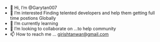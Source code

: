 - 👋 Hi, I’m @Garytan007
- 👀 I’m interested Finding telented developers and help them getting full time postions Globally
- 🌱 I’m currently learning  
- 💞️ I’m looking to collaborate on ...to help community 
- 📫 How to reach me ... girishtanwar@gmail.com

<!---
Garytan007/Garytan007 is a ✨ special ✨ repository because its `README.md` (this file) appears on your GitHub profile.
You can click the Preview link to take a look at your changes.
--->
